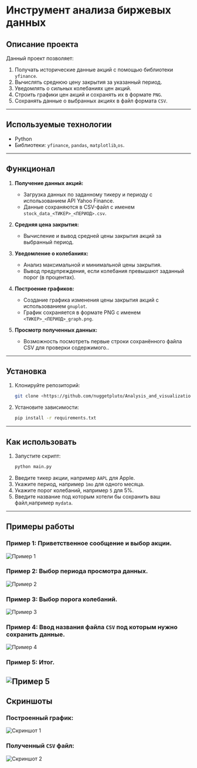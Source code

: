 # Инструмент анализа биржевых данных

## Описание проекта

Данный проект позволяет:
1. Получать исторические данные акций с помощью библиотеки `yfinance`.
2. Вычислять среднюю цену закрытия за указанный период.
3. Уведомлять о сильных колебаниях цен акций.
4. Строить графики цен акций и сохранять их в формате `PNG`.
5. Сохранять данные о выбранных акциях в файл формата `CSV`.
---

## Используемые технологии

- Python
- Библиотеки: `yfinance`, `pandas`, `matplotlib`,`os`.

---

## Функционал

1. **Получение данных акций:**
   - Загрузка данных по заданному тикеру и периоду с использованием API Yahoo Finance.
   - Данные сохраняются в CSV-файл с именем `stock_data_<ТИКЕР>_<ПЕРИОД>.csv`.

2. **Средняя цена закрытия:**
   - Вычисление и вывод средней цены закрытия акций за выбранный период.

3. **Уведомление о колебаниях:**
   - Анализ максимальной и минимальной цены закрытия.
   - Вывод предупреждения, если колебания превышают заданный порог (в процентах).

4. **Построение графиков:**
   - Создание графика изменения цены закрытия акций с использованием `gnuplot`.
   - График сохраняется в формате PNG с именем `<ТИКЕР>_<ПЕРИОД>_graph.png`.

5. **Просмотр полученных данных:**
   - Возможность посмотреть первые строки сохранённого файла CSV для проверки содержимого..
---

## Установка

1. Клонируйте репозиторий:
   ```bash
   git clone <https://github.com/nuggetpluto/Analysis_and_visualization_of_stock_data.git>
2. Установите зависимости:
    ```bash
   pip install -r requirements.txt

---

## Как использовать

1. Запустите скрипт:
    ```bash
   python main.py
2. Введите тикер акции, например `AAPL` для Apple.
3. Укажите период, например `1mo` для одного месяца.
4. Укажите порог колебаний, например `5` для 5%.
5. Введите название под которым хотели бы сохранить ваш файл,например `mydata`.

---

## Примеры работы

### Пример 1: Приветственное сообщение и выбор акции.
![Пример 1](imgs_for_readme/entering_the_ticker.jpg)

### Пример 2: Выбор периода просмотра данных.
![Пример 2](imgs_for_readme/entering_period.jpg)

### Пример 3: Выбор порога колебаний.
![Пример 3](imgs_for_readme/percentage_input.jpg)

### Пример 4: Ввод названия файла `CSV` под которым нужно сохранить данные.
![Пример 4](imgs_for_readme/entering_the_name_of_file.png)

### Пример 5: Итог.
![Пример 5](imgs_for_readme/finally.png)
---

## Скриншоты

### Построенный график:
![Скриншот 1](working_with_data/exported_data/AAPL_1mo_chart_with_indicators.png)
### Полученный `CSV` файл:
![Скриншот 2](imgs_for_readme/Received_csv.png.png)






